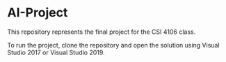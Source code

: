 # AI-Project
This repository represents the final project for the CSI 4106 class. 

To run the project, clone the repository and open the solution using Visual Studio 2017 or Visual Studio 2019.
